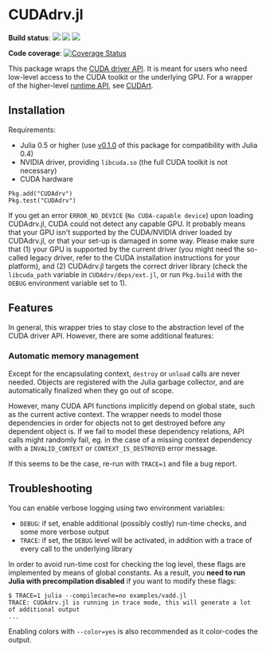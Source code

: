 CUDAdrv.jl
==========

**Build status**: [![](https://ci.maleadt.net/buildbot/julia/badge.svg?builder=CUDAdrv.jl:%20Julia%200.5%20(x86-64)&badge=Julia%20v0.5)](https://ci.maleadt.net/buildbot/julia/builders/CUDAdrv.jl%3A%20Julia%200.5%20%28x86-64%29) [![](https://ci.maleadt.net/buildbot/julia/badge.svg?builder=CUDAdrv.jl:%20Julia%200.6%20(x86-64)&badge=Julia%200.6)](https://ci.maleadt.net/buildbot/julia/builders/CUDAdrv.jl%3A%20Julia%200.6%20%28x86-64%29) [![](https://ci.maleadt.net/buildbot/julia/badge.svg?builder=CUDAdrv.jl:%20Julia%20master%20(x86-64)&badge=Julia%20master)](https://ci.maleadt.net/buildbot/julia/builders/CUDAdrv.jl%3A%20Julia%20master%20%28x86-64%29)

**Code coverage**: [![Coverage Status](https://codecov.io/gh/JuliaGPU/CUDAdrv.jl/coverage.svg)](https://codecov.io/gh/JuliaGPU/CUDAdrv.jl)

This package wraps the [CUDA driver API](http://docs.nvidia.com/cuda/cuda-driver-api/). It
is meant for users who need low-level access to the CUDA toolkit or the underlying GPU. For
a wrapper of the higher-level [runtime API](http://docs.nvidia.com/cuda/cuda-runtime-api/),
see [CUDArt](https://github.com/JuliaGPU/CUDArt.jl).



Installation
------------

Requirements:

* Julia 0.5 or higher (use
  [v0.1.0](https://github.com/JuliaGPU/CUDAdrv.jl/releases/tag/v0.1.0) of this package
  for compatibility with Julia 0.4)
* NVIDIA driver, providing `libcuda.so` (the full CUDA toolkit is not necessary)
* CUDA hardware

```
Pkg.add("CUDAdrv")
Pkg.test("CUDAdrv")
```

If you get an error `ERROR_NO_DEVICE` (`No CUDA-capable device`) upon loading CUDAdrv.jl,
CUDA could not detect any capable GPU. It probably means that your GPU isn't supported by
the CUDA/NVIDIA driver loaded by CUDAdrv.jl, or that your set-up is damaged in some way.
Please make sure that (1) your GPU is supported by the current driver (you might need the
so-called legacy driver, refer to the CUDA installation instructions for your platform), and
(2) CUDAdrv.jl targets the correct driver library (check the `libcuda_path` variable in
`CUDAdrv/deps/ext.jl`, or run `Pkg.build` with the `DEBUG` environment variable set to 1).



Features
--------

In general, this wrapper tries to stay close to the abstraction level of the CUDA driver
API. However, there are some additional features:

### Automatic memory management

Except for the encapsulating context, `destroy` or `unload` calls are never needed. Objects
are registered with the Julia garbage collector, and are automatically finalized when they
go out of scope.

However, many CUDA API functions implicitly depend on global state, such as the current
active context. The wrapper needs to model those dependencies in order for objects not to
get destroyed before any dependent object is. If we fail to model these dependency
relations, API calls might randomly fail, eg. in the case of a missing context dependency
with a `INVALID_CONTEXT` or `CONTEXT_IS_DESTROYED` error message.

If this seems to be the case, re-run with `TRACE=1` and file a bug report.



Troubleshooting
---------------

You can enable verbose logging using two environment variables:

* `DEBUG`: if set, enable additional (possibly costly) run-time checks, and some more
  verbose output
* `TRACE`: if set, the `DEBUG` level will be activated, in addition with a trace of every
  call to the underlying library

In order to avoid run-time cost for checking the log level, these flags are implemented by
means of global constants. As a result, you **need to run Julia with precompilation
disabled** if you want to modify these flags:

```
$ TRACE=1 julia --compilecache=no examples/vadd.jl
TRACE: CUDAdrv.jl is running in trace mode, this will generate a lot of additional output
...
```

Enabling colors with `--color=yes` is also recommended as it color-codes the output.
